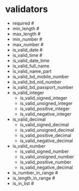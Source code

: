 # validators

- required #
- min_length #
- max_length #
- min_number #
- max_number #
- is_valid_date #
- is_valid_time #
- is_valid_date_time
- is_valid_full_name
- is_valid_name_part
- is_valid_bd_mobile_number
- is_valid_bd_nid_number
- is_valid_bd_passport_number
- is_valid_integer
  - is_valid_signed_integer
  - is_valid_unsigned_integer
  - is_valid_positive_integer
  - is_valid_negative_integer
- is_valid_decimal
  - is_valid_signed_decimal
  - is_valid_unsigned_decimal
  - is_valid_positive_decimal
  - is_valid_negative_decimal
- is_valid_number
  - is_valid_signed_number
  - is_valid_unsigned_number
  - is_valid_positive_number
  - is_valid_negative_decimal
- is_number_in_range #
- is_length_in_range #
- is_in_list #